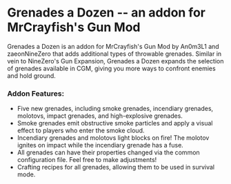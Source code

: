 # Grenades a Dozen -- an addon for MrCrayfish's Gun Mod
Grenades a Dozen is an addon for MrCrayfish's Gun Mod by An0m3L1 and zaeonNineZero that adds additional types of throwable grenades. Similar in vein to NineZero's Gun Expansion, Grenades a Dozen expands the selection of grenades available in CGM, giving you more ways to confront enemies and hold ground.

### Addon Features:
* Five new grenades, including smoke grenades, incendiary grenades, molotovs, impact grenades, and high-explosive grenades.
* Smoke grenades emit obstructive smoke particles and apply a visual effect to players who enter the smoke cloud.
* Incendiary grenades and molotovs light blocks on fire! The molotov ignites on impact while the incendiary grenade has a fuse.
* All grenades can have their properties changed via the common configuration file. Feel free to make adjustments!
* Crafting recipes for all grenades, allowing them to be used in survival mode.